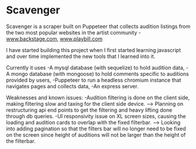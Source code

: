 # Scavenger

Scavenger is a scraper built on Puppeteer that collects audition listings from the two most popular websites in the artist community - www.backstage.com, www.playbill.com

I have started building this project when I first started learning javascript and over time implemented the new tools that I learned into it. 

Currently it uses 
-A mysql database (with sequelize) to hold audition data, 
-A mongo database (with mongoose) to hold comments specific to auditions provided by users,
-Puppeteer to run a headless chromium instance that navigates pages and collects data,
-An express server.

Weaknesses and known issues:
-Audition filtering is done on the client side, making filtering slow and taxing for the client side device.
    --> Planning on restructuring api end points to get the filtering and heavy lifting done through db queries.
-UI responsivity issue on XL screen sizes, causing the loading and audition cards to overlap with the fixed filterbar.
    --> Looking into adding pagination so that the filters bar will no longer need to be fixed on the screen since height of auditions will not be larger than the height of the filterbar.
